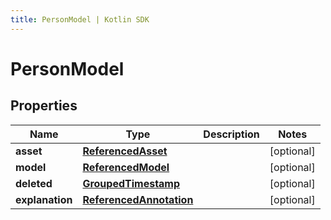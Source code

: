 ```yaml
---
title: PersonModel | Kotlin SDK
---
```




# PersonModel

## Properties
Name | Type | Description | Notes
------------ | ------------- | ------------- | -------------
**asset** | [**ReferencedAsset**](ReferencedAsset) |  |  [optional]
**model** | [**ReferencedModel**](ReferencedModel) |  |  [optional]
**deleted** | [**GroupedTimestamp**](GroupedTimestamp) |  |  [optional]
**explanation** | [**ReferencedAnnotation**](ReferencedAnnotation) |  |  [optional]




